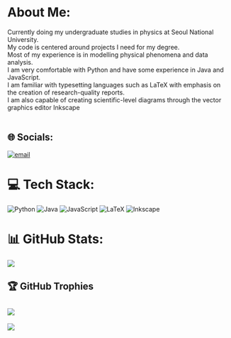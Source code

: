 # About Me:
Currently doing my undergraduate studies in physics at Seoul National University.<br>My code is centered around projects I need for my degree.<br>Most of my experience is in modelling physical phenomena and data analysis.<br>I am very comfortable with Python and have some experience in Java and JavaScript.<br>I am familiar with typesetting languages such as LaTeX with emphasis on the creation of research-quality reports.<br> I am also capable of creating scientific-level diagrams through the vector graphics editor Inkscape<br><br>


## 🌐 Socials:
[![email](https://img.shields.io/badge/Email-D14836?logo=gmail&logoColor=white)](mailto:tomasaavedra2003@gmail.com) 

# 💻 Tech Stack:
![Python](https://img.shields.io/badge/python-3670A0?style=for-the-badge&logo=python&logoColor=ffdd54) ![Java](https://img.shields.io/badge/java-%23ED8B00.svg?style=for-the-badge&logo=openjdk&logoColor=white) ![JavaScript](https://img.shields.io/badge/javascript-%23323330.svg?style=for-the-badge&logo=javascript&logoColor=%23F7DF1E)
![LaTeX](https://img.shields.io/badge/latex-%23008080.svg?style=for-the-badge&logo=latex&logoColor=white)
![Inkscape](https://img.shields.io/badge/Inkscape-e0e0e0?style=for-the-badge&logo=inkscape&logoColor=080A13)
# 📊 GitHub Stats:
![](https://github-readme-stats.vercel.app/api?username=atsaavedra03&theme=merko&hide_border=false&include_all_commits=false&count_private=false)<br/>

## 🏆 GitHub Trophies
![](https://github-profile-trophy.vercel.app/?username=atsaavedra03&theme=radical&no-frame=false&no-bg=true&margin-w=4)
---
[![](https://visitcount.itsvg.in/api?id=atsaavedra03&icon=0&color=0)](https://visitcount.itsvg.in)

<!-- Proudly created with GPRM ( https://gprm.itsvg.in ) -->
